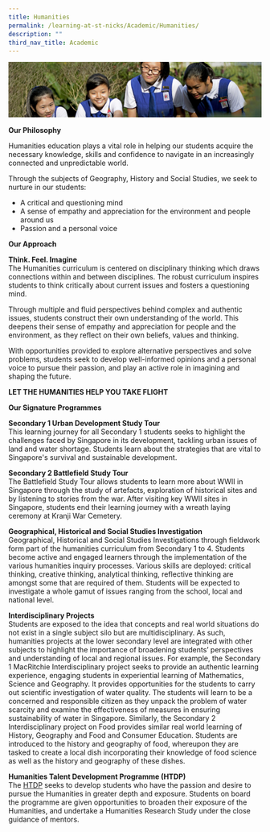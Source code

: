 ```yaml
---
title: Humanities
permalink: /learning-at-st-nicks/Academic/Humanities/
description: ""
third_nav_title: Academic
---
```

![](/images/Learning-@-St-Nicks_v2.jpg)


<b>Our Philosophy</b>  
 
 Humanities education plays a vital role in helping our students acquire the necessary knowledge, skills and confidence to navigate in an increasingly connected and unpredictable world.  
  
Through the subjects of Geography, History and Social Studies, we seek to nurture in our students:   
  

*   A critical and questioning mind 
*   A sense of empathy and appreciation for the environment and people around us 
*   Passion and a personal voice 

  
  
<b>Our Approach</b>  
 
 <b>Think. Feel. Imagine</b>  
The Humanities curriculum is centered on disciplinary thinking which draws connections within and between disciplines. The robust curriculum inspires students to think critically about current issues and fosters a questioning mind.  
  
Through multiple and fluid perspectives behind complex and authentic issues, students construct their own understanding of the world. This deepens their sense of empathy and appreciation for people and the environment, as they reflect on their own beliefs, values and thinking.  
  
With opportunities provided to explore alternative perspectives and solve problems, students seek to develop well-informed opinions and a personal voice to pursue their passion, and play an active role in imagining and shaping the future.  
  
<b>LET THE HUMANITIES HELP YOU TAKE FLIGHT</b>  
  
<b>Our Signature Programmes</b>  
  
<b>Secondary 1 Urban Development Study Tour</b>  
This learning journey for all Secondary 1 students seeks to highlight the challenges faced by Singapore in its development, tackling urban issues of land and water shortage. Students learn about the strategies that are vital to Singapore's survival and sustainable development.  
  
<b>Secondary 2 Battlefield Study Tour</b>  
The Battlefield Study Tour allows students to learn more about WWII in Singapore through the study of artefacts, exploration of historical sites and by listening to stories from the war. After visiting key WWII sites in Singapore, students end their learning journey with a wreath laying ceremony at Kranji War Cemetery.  
  
<b>Geographical, Historical and Social Studies Investigation</b>  
Geographical, Historical and Social Studies Investigations through fieldwork form part of the humanities curriculum from Secondary 1 to 4. Students become active and engaged learners through the implementation of the various humanities inquiry processes. Various skills are deployed: critical thinking, creative thinking, analytical thinking, reflective thinking are amongst some that are required of them. Students will be expected to investigate a whole gamut of issues ranging from the school, local and national level.    
  
<b>Interdisciplinary Projects</b>  
Students are exposed to the idea that concepts and real world situations do not exist in a single subject silo but are multidisciplinary. As such, humanities projects at the lower secondary level are integrated with other subjects to highlight the importance of broadening students’ perspectives and understanding of local and regional issues. For example, the Secondary 1 MacRitchie Interdisciplinary project seeks to provide an authentic learning experience, engaging students in experiential learning of Mathematics, Science and Geography. It provides opportunities for the students to carry out scientific investigation of water quality. The students will learn to be a concerned and responsible citizen as they unpack the problem of water scarcity and examine the effectiveness of measures in ensuring sustainability of water in Singapore. Similarly, the Secondary 2 Interdisciplinary project on Food provides similar real world learning of History, Geography and Food and Consumer Education. Students are introduced to the history and geography of food, whereupon they are tasked to create a local dish incorporating their knowledge of food science as well as the history and geography of these dishes.    
  
<b>Humanities Talent Development Programme (HTDP)</b>  
The [HTDP](https://chijstnicholasgirls.moe.edu.sg/secondary/learning-at-st-nicks/key-programmes/talent-development/humanities-talent-development-programme) seeks to develop students who have the passion and desire to pursue the Humanities in greater depth and exposure. Students on board the programme are given opportunities to broaden their exposure of the Humanities, and undertake a Humanities Research Study under the close guidance of mentors.